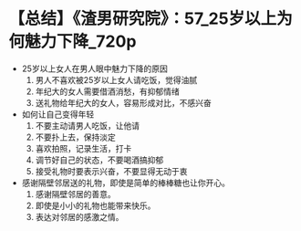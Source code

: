 # 【总结】《渣男研究院》：57_25岁以上为何魅力下降_720p

-   25岁以上女人在男人眼中魅力下降的原因
    1.  男人不喜欢被25岁以上女人请吃饭，觉得油腻
    2.  年纪大的女人需要借酒消愁，有抑郁情绪
    3.  送礼物给年纪大的女人，容易形成对比，不感兴奋
-   如何让自己变得年轻
    1.  不要主动请男人吃饭，让他请
    2.  不要扑上去，保持淡定
    3.  喜欢拍照，记录生活，打卡
    4.  调节好自己的状态，不要喝酒搞抑郁
    5.  接受礼物时要表示兴奋，不要显得无动于衷
-   感谢隔壁邻居送的礼物，即使是简单的棒棒糖也让你开心。
    1.  感谢隔壁邻居的善意。
    2.  即使是小小的礼物也能带来快乐。
    3.  表达对邻居的感激之情。